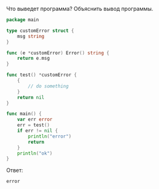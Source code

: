 Что выведет программа? Объяснить вывод программы.

```go
package main

type customError struct {
	msg string
}

func (e *customError) Error() string {
	return e.msg
}

func test() *customError {
	{
		// do something
	}
	return nil
}

func main() {
	var err error
	err = test()
	if err != nil {
		println("error")
		return
	}
	println("ok")
}
```

Ответ:
```
error 

```
